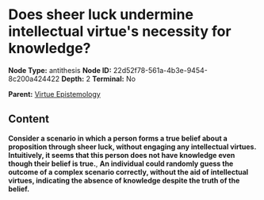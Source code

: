 # Does sheer luck undermine intellectual virtue's necessity for knowledge?

**Node Type:** antithesis
**Node ID:** 22d52f78-561a-4b3e-9454-8c200a424422
**Depth:** 2
**Terminal:** No

**Parent:** [Virtue Epistemology](virtue-epistemology.md)

## Content

**Consider a scenario in which a person forms a true belief about a proposition through sheer luck, without engaging any intellectual virtues. Intuitively, it seems that this person does not have knowledge even though their belief is true.**, **An individual could randomly guess the outcome of a complex scenario correctly, without the aid of intellectual virtues, indicating the absence of knowledge despite the truth of the belief.**
